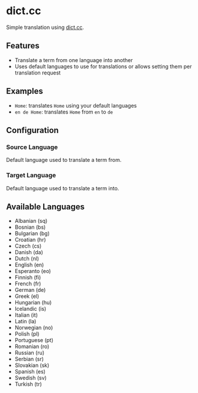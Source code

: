 # dict.cc

Simple translation using [dict.cc](https://dict.cc).

## Features

- Translate a term from one language into another
- Uses default languages to use for translations or allows setting them per
  translation request

## Examples

- `Home`: translates `Home` using your default languages
- `en de Home`: translates `Home` from `en` to `de`

## Configuration

### Source Language

Default language used to translate a term from.

### Target Language

Default language used to translate a term into.

## Available Languages

- Albanian (sq)
- Bosnian (bs)
- Bulgarian (bg)
- Croatian (hr)
- Czech (cs)
- Danish (da)
- Dutch (nl)
- English (en)
- Esperanto (eo)
- Finnish (fi)
- French (fr)
- German (de)
- Greek (el)
- Hungarian (hu)
- Icelandic (is)
- Italian (it)
- Latin (la)
- Norwegian (no)
- Polish (pl)
- Portuguese (pt)
- Romanian (ro)
- Russian (ru)
- Serbian (sr)
- Slovakian (sk)
- Spanish (es)
- Swedish (sv)
- Turkish (tr)
